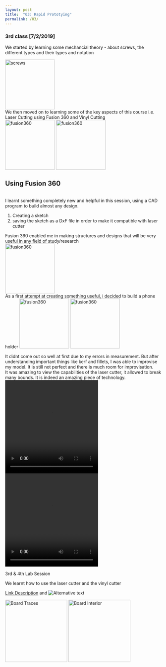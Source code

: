 ```yaml
---
layout: post
title:  "03: Rapid Prototying"
permalink: /03/
---
```


### 3rd class [7/2/2019] 

We started by learning some mechancial theory - about screws, the different types and their types and notation<br>

<img src="c2.jpg" alt="screws" style="height: 160px; max-width: 100%">
<br>
We then moved on to learning some of the key aspects of this course i.e. Laser Cutting using Fusion 360 and Vinyl Cutting
<br>
<img src="F1.jpg" alt="fusion360" style="height: 160px; max-width: 100%">
<img src="F2.jpg" alt="fusion360" style="height: 160px; max-width: 100%">
<br>
<h2>Using Fusion 360</h2>
<br>
I learnt something completely new and helpful in this session, using a CAD program to build almost any design.

1. Creating a sketch
2. saving the sketch as a DxF file in order to make it compatible with laser cutter


Fusion 360 enabled me in making structures and designs that will be very useful in any field of study/research
<br>
<img src="F3.jpg" alt="fusion360" style="height: 160px; max-width: 100%">
<br>
As a first attempt at creating something useful, i decided to build a phone holder 
<img src="o1.jpg" alt="fusion360" style="height: 160px; max-width: 100%">
<img src="o2.jpg" alt="fusion360" style="height: 160px; max-width: 100%">

It didnt come out so well at first due to my errors in measurement. But after understanding important things like kerf and fillets, I was able to improvise my model. It is still not perfect and there is much room for improvisation.
<br>
It was amazing to view the capabilities of the laser cutter, it allowed to break many bounds. It is indeed an amazing piece of technology.
<br>
<video width="300" height="300" controls>
	<source src="vid1.mp4" type="video/mp4">
</video>
<br>
<video width="300" height="300" controls>
	<source src="vid3.mp4" type="video/mp4">
</video>












3rd & 4th Lab Session

We learnt how to use the laser cutter and the vinyl cutter

<!-- You can include comments that will not be translated to HTML -->

<!-- You can include links and images in the following format: -->

[Link Description](url) and ![Alternative text](motor.jpg)


<!-- Or, you can also directly include HTML, for example to make a split image -->

<img src="board1.jpg" alt="Board Traces" style="height: 200px; max-width: 48%">
<img src="board2.jpg" alt="Board Interior" style="height: 200px; max-width: 48%">


<!-- You can also use HTML tags to include a video -->
<!-- Or to add a download link to any (reasonably small) file in your permalink directory -->

